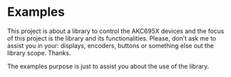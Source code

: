 # Examples

This project is about a library to control the AKC695X devices and the focus of this project is the library and its functionalities. Please, don't ask me to assist you in your: displays, encoders, buttons or something else out the library scope. Thanks.

The examples purpose is just to assist you about the use of the library.


